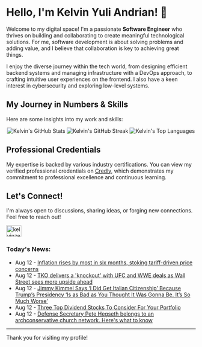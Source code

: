 # Hello, I'm Kelvin Yuli Andrian! 👋

Welcome to my digital space! I'm a passionate **Software Engineer** who thrives on building and collaborating to create meaningful technological solutions. For me, software development is about solving problems and adding value, and I believe that collaboration is key to achieving great things.

I enjoy the diverse journey within the tech world, from designing efficient backend systems and managing infrastructure with a DevOps approach, to crafting intuitive user experiences on the frontend. I also have a keen interest in cybersecurity and exploring low-level systems.

## My Journey in Numbers & Skills

Here are some insights into my work and skills:

<p align="center">
  <img src="https://github-readme-stats.vercel.app/api?username=kelvinzer0&show_icons=true&theme=radical" alt="Kelvin's GitHub Stats" />
  <img src="https://github-readme-streak-stats.herokuapp.com/?user=kelvinzer0&theme=radical" alt="Kelvin's GitHub Streak" />
  <img src="https://github-readme-stats.vercel.app/api/top-langs/?username=kelvinzer0&layout=compact&theme=radical" alt="Kelvin's Top Languages" />
</p>

## Professional Credentials

My expertise is backed by various industry certifications. You can view my verified professional credentials on [Credly](https://www.credly.com/users/kelvin-yuli-andrian/badges), which demonstrates my commitment to professional excellence and continuous learning.

## Let's Connect!

I'm always open to discussions, sharing ideas, or forging new connections. Feel free to reach out!

<p align="left">
    <a href="https://linkedin.com/in/kelvinzero" target="blank"><img align="center" src="https://cdn.jsdelivr.net/npm/simple-icons@3.0.1/icons/linkedin.svg" alt="kelvinzero" height="30" width="40" /></a>
</p>

### Today's News:

<!-- feed start -->
- Aug 12 - [Inflation rises by most in six months, stoking tariff-driven price concerns](https://finance.yahoo.com/news/inflation-rises-by-most-in-six-months-stoking-tariff-driven-price-concerns-123415069.html)
- Aug 12 - [TKO delivers a 'knockout' with UFC and WWE deals as Wall Street sees more upside ahead](https://finance.yahoo.com/news/tko-delivers-a-knockout-with-ufc-and-wwe-deals-as-wall-street-sees-more-upside-ahead-130026007.html)
- Aug 12 - [Jimmy Kimmel Says ‘I Did Get Italian Citizenship’ Because Trump’s Presidency ‘Is as Bad as You Thought It Was Gonna Be. It’s So Much Worse’](https://www.yahoo.com/entertainment/articles/jimmy-kimmel-says-did-italian-124336947.html)
- Aug 12 - [Three Top Dividend Stocks To Consider For Your Portfolio](https://finance.yahoo.com/news/three-top-dividend-stocks-consider-113151418.html)
- Aug 12 - [Defense Secretary Pete Hegseth belongs to an archconservative church network. Here's what to know](https://www.yahoo.com/news/articles/defense-secretary-pete-hegseth-belongs-111350696.html)
<!-- feed end -->

---

Thank you for visiting my profile!